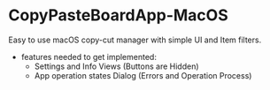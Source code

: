 # CopyPasteBoardApp-MacOS

Easy to use macOS copy-cut manager with simple UI and Item filters.

- features needed to get implemented:
  - Settings and Info Views (Buttons are Hidden)
  - App operation states Dialog (Errors and Operation Process)
